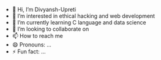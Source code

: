 - 👋 Hi, I’m Divyansh-Upreti
- 👀 I’m interested in ethical hacking and web development
- 🌱 I’m currently learning C language and data science
- 💞️ I’m looking to collaborate on 
- 📫 How to reach me 
- 😄 Pronouns: ...
- ⚡ Fun fact: ...

<!---
Divyansh-Upreti/Divyansh-Upreti is a ✨ special ✨ repository because its `README.md` (this file) appears on your GitHub profile.
You can click the Preview link to take a look at your changes.
--->
